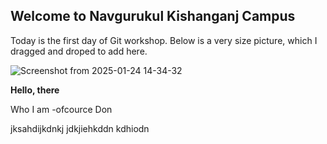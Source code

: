 ## Welcome to Navgurukul Kishanganj Campus
Today is the first day of Git workshop.
Below is a very size picture, which I dragged and droped to add here.

![Screenshot from 2025-01-24 14-34-32](https://github.com/user-attachments/assets/c616eeef-8411-491e-a211-46cfa2f7e4fa)

<b>Hello, there</b>
<p>Who I am -ofcource Don<p>
jksahdijkdnkj
jdkjiehkddn
kdhiodn